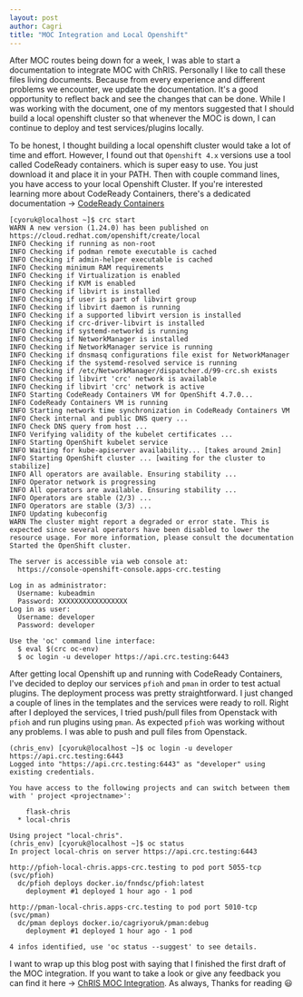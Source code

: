 ```yaml
---
layout: post
author: Cagri
title: "MOC Integration and Local Openshift"
---
```


After MOC routes being down for a week, I was able to start a documentation to integrate MOC with ChRIS. Personally I like to call these files living documents. Because from every experience and different problems we encounter, we update the documentation. It's a good opportunity to reflect back and see the changes that can be done. While I was working with the document, one of my mentors suggested that I should build a local openshift cluster so that whenever the MOC is down, I can continue to deploy and test services/plugins locally.

To be honest, I thought building a local openshift cluster would take a lot of time and effort. However, I found out that `Openshift 4.x` versions use a tool called CodeReady containers. which is super easy to use. You just download it and place it in your PATH. Then with couple command lines, you have access to your local Openshift Cluster. If you're interested learning more about CodeReady Containers, there's a dedicated documentation -> [CodeReady Containers](https://access.redhat.com/documentation/en-us/red_hat_codeready_containers/1.24/html/getting_started_guide/index)

```
[cyoruk@localhost ~]$ crc start
WARN A new version (1.24.0) has been published on https://cloud.redhat.com/openshift/create/local 
INFO Checking if running as non-root              
INFO Checking if podman remote executable is cached 
INFO Checking if admin-helper executable is cached 
INFO Checking minimum RAM requirements            
INFO Checking if Virtualization is enabled        
INFO Checking if KVM is enabled                   
INFO Checking if libvirt is installed             
INFO Checking if user is part of libvirt group    
INFO Checking if libvirt daemon is running        
INFO Checking if a supported libvirt version is installed 
INFO Checking if crc-driver-libvirt is installed  
INFO Checking if systemd-networkd is running      
INFO Checking if NetworkManager is installed      
INFO Checking if NetworkManager service is running 
INFO Checking if dnsmasq configurations file exist for NetworkManager 
INFO Checking if the systemd-resolved service is running 
INFO Checking if /etc/NetworkManager/dispatcher.d/99-crc.sh exists 
INFO Checking if libvirt 'crc' network is available 
INFO Checking if libvirt 'crc' network is active  
INFO Starting CodeReady Containers VM for OpenShift 4.7.0... 
INFO CodeReady Containers VM is running           
INFO Starting network time synchronization in CodeReady Containers VM 
INFO Check internal and public DNS query ...      
INFO Check DNS query from host ...                
INFO Verifying validity of the kubelet certificates ... 
INFO Starting OpenShift kubelet service           
INFO Waiting for kube-apiserver availability... [takes around 2min] 
INFO Starting OpenShift cluster ... [waiting for the cluster to stabilize] 
INFO All operators are available. Ensuring stability ... 
INFO Operator network is progressing              
INFO All operators are available. Ensuring stability ... 
INFO Operators are stable (2/3) ...               
INFO Operators are stable (3/3) ...               
INFO Updating kubeconfig                          
WARN The cluster might report a degraded or error state. This is expected since several operators have been disabled to lower the resource usage. For more information, please consult the documentation 
Started the OpenShift cluster.

The server is accessible via web console at:
  https://console-openshift-console.apps-crc.testing

Log in as administrator:
  Username: kubeadmin
  Password: XXXXXXXXXXXXXXXXX
Log in as user:
  Username: developer
  Password: developer

Use the 'oc' command line interface:
  $ eval $(crc oc-env)
  $ oc login -u developer https://api.crc.testing:6443

```

After getting local Openshift up and running with CodeReady Containers, I've decided to deploy our services `pfioh` and `pman` in order to test actual plugins. The deployment process was pretty straightforward. I just changed a couple of lines in the templates and the services were ready to roll. Right after I deployed the services, I tried push/pull files from Openstack with `pfioh` and run plugins using `pman`. As expected `pfioh` was working without any problems. I was able to push and pull files from Openstack.

```
(chris_env) [cyoruk@localhost ~]$ oc login -u developer https://api.crc.testing:6443
Logged into "https://api.crc.testing:6443" as "developer" using existing credentials.

You have access to the following projects and can switch between them with ' project <projectname>':

    flask-chris
  * local-chris

Using project "local-chris".
(chris_env) [cyoruk@localhost ~]$ oc status
In project local-chris on server https://api.crc.testing:6443

http://pfioh-local-chris.apps-crc.testing to pod port 5055-tcp (svc/pfioh)
  dc/pfioh deploys docker.io/fnndsc/pfioh:latest 
    deployment #1 deployed 1 hour ago - 1 pod

http://pman-local-chris.apps-crc.testing to pod port 5010-tcp (svc/pman)
  dc/pman deploys docker.io/cagriyoruk/pman:debug 
    deployment #1 deployed 1 hour ago - 1 pod

4 infos identified, use 'oc status --suggest' to see details.
```

I want to wrap up this blog post with saying that I finished the first draft of the MOC integration. If you want to take a look or give any feedback you can find it here -> [ChRIS MOC Integration](https://github.com/Cagriyoruk/CHRIS_docs/blob/master/usecases/MOC_integration/moc_integration.adoc). As always, Thanks for reading 😃
